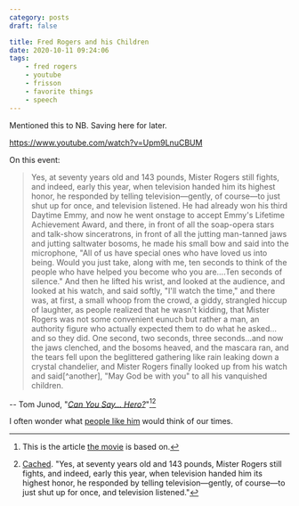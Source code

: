 ```yaml
---
category: posts
draft: false

title: Fred Rogers and his Children
date: 2020-10-11 09:24:06
tags:
    - fred rogers
    - youtube
    - frisson
    - favorite things
    - speech
---
```


Mentioned this to NB. Saving here for later. 

https://www.youtube.com/watch?v=Upm9LnuCBUM

On this event:

> Yes, at seventy years old and 143 pounds, Mister Rogers still fights, and indeed, early this year, when television handed him its highest honor, he responded by telling television—gently, of course—to just shut up for once, and television listened. He had already won his third Daytime Emmy, and now he went onstage to accept Emmy's Lifetime Achievement Award, and there, in front of all the soap-opera stars and talk-show sinceratrons, in front of all the jutting man-tanned jaws and jutting saltwater bosoms, he made his small bow and said into the microphone, "All of us have special ones who have loved us into being. Would you just take, along with me, ten seconds to think of the people who have helped you become who you are….Ten seconds of silence." And then he lifted his wrist, and looked at the audience, and looked at his watch, and said softly, "I'll watch the time," and there was, at first, a small whoop from the crowd, a giddy, strangled hiccup of laughter, as people realized that he wasn't kidding, that Mister Rogers was not some convenient eunuch but rather a man, an authority figure who actually expected them to do what he asked…and so they did. One second, two seconds, three seconds…and now the jaws clenched, and the bosoms heaved, and the mascara ran, and the tears fell upon the beglittered gathering like rain leaking down a crystal chandelier, and Mister Rogers finally looked up from his watch and said[^another], "May God be with you" to all his vanquished children.

-- Tom Junod, "[_Can You Say... Hero?_](https://www.esquire.com/entertainment/tv/a27134/can-you-say-hero-esq1198/)"[^fred_rogers_movie][^cached] 

I often wonder what [people like him](https://twitter.com/Breznican/status/866861079023857664) would think of our times.

[^fred_rogers_movie]: This is the article [the movie](https://en.wikipedia.org/wiki/A_Beautiful_Day_in_the_Neighborhood) is based on.
[^cached]: [Cached](/misc/c/can-you-say-hero.html). "Yes, at seventy years old and 143 pounds, Mister Rogers still fights, and indeed, early this year, when television handed him its highest honor, he responded by telling television—gently, of course—to just shut up for once, and television listened."